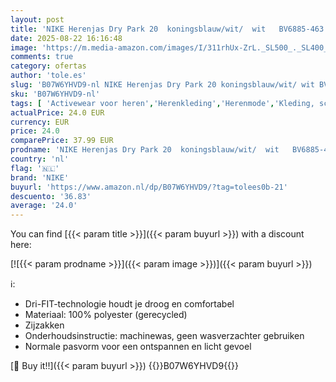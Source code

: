 ```yaml
---
layout: post
title: 'NIKE Herenjas Dry Park 20  koningsblauw/wit/  wit   BV6885-463  XL'
date: 2025-08-22 16:16:48
image: 'https://m.media-amazon.com/images/I/311rhUx-ZrL._SL500_._SL400_.jpg'
comments: true
category: ofertas
author: 'tole.es'
slug: 'B07W6YHVD9-nl NIKE Herenjas Dry Park 20 koningsblauw/wit/ wit BV6885-463 XL'
sku: 'B07W6YHVD9-nl'
tags: [ 'Activewear voor heren','Herenkleding','Herenmode','Kleding, schoenen & sieraden','Kleding, schoenen en sieraden','Trainingsjacks heren','nike','🇳🇱', ]
actualPrice: 24.0 EUR
currency: EUR
price: 24.0
comparePrice: 37.99 EUR
prodname: 'NIKE Herenjas Dry Park 20  koningsblauw/wit/  wit   BV6885-463  XL'
country: 'nl'
flag: '🇳🇱'
brand: 'NIKE'
buyurl: 'https://www.amazon.nl/dp/B07W6YHVD9/?tag=tolees0b-21'
descuento: '36.83'
average: '24.0'
---
```


You can find [{{< param title >}}]({{< param buyurl >}}) with a discount here:

[![{{< param prodname >}}]({{< param image >}})]({{< param buyurl >}})

ℹ️:

- Dri-FIT-technologie houdt je droog en comfortabel
- Materiaal: 100% polyester (gerecycled)
- Zijzakken
- Onderhoudsinstructie: machinewas, geen wasverzachter gebruiken
- Normale pasvorm voor een ontspannen en licht gevoel

[🛒 Buy it!!]({{< param buyurl >}})
{{<world>}}B07W6YHVD9{{</world>}}
